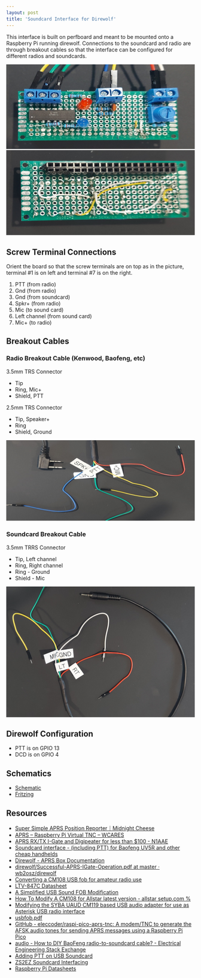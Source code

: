 ```yaml
---
layout: post
title: 'Soundcard Interface for Direwolf'
---
```

This interface is built on perfboard and meant to be mounted onto a Raspberry Pi
running direwolf. Connections to the soundcard and radio are through breakout
cables so that the interface can be configured for different radios and
soundcards.

![HAT component side](/assets/hat-top.jpg)
![HAT wiring side](/assets/hat-bottom.jpg)


## Screw Terminal Connections

Orient the board so that the screw terminals are on top as in the picture, terminal #1 is on left and terminal #7
is on the right.


1. PTT (from radio)
1. Gnd (from radio)
1. Gnd (from soundcard)
1. Spkr+ (from radio)
1. Mic (to sound card)
1. Left channel (from sound card)
1. Mic+ (to radio)

## Breakout Cables

### Radio Breakout Cable (Kenwood, Baofeng, etc)

3.5mm TRS Connector

- Tip
- Ring, Mic+
- Shield, PTT

2.5mm TRS Connector

- Tip, Speaker+
- Ring
- Shield, Ground

![K1 Connector](/assets/kenwood-breakout.jpg)

### Soundcard Breakout Cable

3.5mm TRRS Connector

- Tip, Left channel
- Ring, Right channel
- Ring - Ground
- Shield - Mic

![TRRS Connector](/assets/audio-breakout.jpg)

## Direwolf Configuration

- PTT is on GPIO 13
- DCD is on GPIO 4

## Schematics

- [Schematic](/assets/soundcard-interface_schem.png)
- [Fritzing](/assets/soundcard-interface.fzz)

## Resources

- [Super Simple APRS Position Reporter｜Midnight Cheese](http://midnightcheese.com/2015/12/super-simple-aprs-position-beacon/)
- [APRS – Raspberry Pi Virtual TNC – WCARES](https://wcares.org/special-interests-3/aprs/aprs-raspberry-pi-virtual-tnc/)
- [APRS RX/TX I-Gate and Digipeater for less than $100 - N1AAE](https://n1aae.com/raspberry-pi-aprs-direwolf-linux-igate-digipeater/" )
- [Soundcard interface - (including PTT) for Baofeng UV5R and other cheap handhelds](https://k0rx.com/blog/2017/11/baofeng.html)
- [Direwolf - APRS Box Documentation](http://elafargue.github.io/aprs-box/direwolf/)
- [direwolf/Successful-APRS-IGate-Operation.pdf at master · wb2osz/direwolf](https://github.com/wb2osz/direwolf/blob/master/doc/Successful-APRS-IGate-Operation.pdf)
- [Converting a CM108 USB fob for amateur radio use](https://www.marrold.co.uk/2018/04/converting-cm108-usb-fob-for-amateur.html)
- [LTV-847C Datasheet](https://www.digikey.com/en/products/detail/liteon/LTV-847C/1711628)
- [A Simplified USB Sound FOB Modification](https://hamvoip.org/hamradio/usb_fob_simple_modification/)
- [How To Modify A CM108 for Allstar latest version - allstar setup.com %](https://allstarsetup.com/how-to-modify-a-cm108-for-allstar/)
- [Modifying the SYBA UAUD CM119 based USB audio adapter for use as Asterisk USB radio interface](http://www.repeater-builder.com/projects/fob/syba-small-fob.html)
- [usbfob.pdf](http://rtpdir.weebly.com/uploads/1/6/8/7/1687703/usbfob.pdf)
- [GitHub - eleccoder/raspi-pico-aprs-tnc: A modem/TNC to generate the AFSK audio tones for sending APRS messages using a Raspberry Pi Pico](https://github.com/eleccoder/raspi-pico-aprs-tnc)
- [audio - How to DIY BaoFeng radio-to-soundcard cable? - Electrical Engineering Stack Exchange](https://electronics.stackexchange.com/questions/471893/how-to-diy-baofeng-radio-to-soundcard-cable)
- [Adding PTT on USB Soundcard](https://yd0nxx.wordpress.com/2020/05/12/adding-ptt-on-usb-soundcard/)
- [ZS2EZ Soundcard Interfacing](http://www.zs2ez.co.za/Soundcard/Soundcard.htm)
- [Raspberry Pi Datasheets](https://datasheets.raspberrypi.com/)

